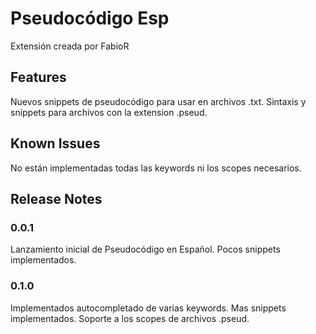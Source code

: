 # Pseudocódigo Esp

Extensión creada por FabioR

## Features

Nuevos snippets de pseudocódigo para usar en archivos .txt.
Sintaxis y snippets para archivos con la extension .pseud.

## Known Issues

No están implementadas todas las keywords ni los scopes necesarios.

## Release Notes

### 0.0.1

Lanzamiento inicial de Pseudocódigo en Español. Pocos snippets implementados. 


### 0.1.0

Implementados autocompletado de varias keywords.
Mas snippets implementados.
Soporte a los scopes de archivos .pseud.
